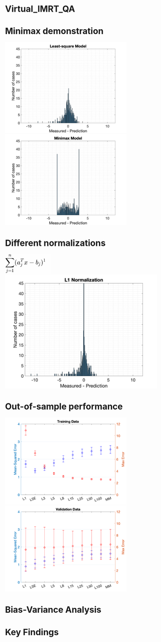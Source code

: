 # Virtual_IMRT_QA

<h1>Minimax demonstration</h1>
<p float="left">
  <img src="figures/LS_model_11.png" width="400" />
  <img src="figures/MM_model_11.png" width="400" />
</p>

<h1>Different normalizations</h1>
<img src="figures/normalization_eq.gif" width="150" /> <img src="figures/normalization_result_2.gif" width="500" />

<h1>Out-of-sample performance</h1>
<p float="left">
   <img src="figures/LNorm_train.png" width="400"/>
   <img src="figures/LNorm_test.png" width="400"/>
</p>

<h1>Bias-Variance Analysis</h1>

<h1>Key Findings</h1>
